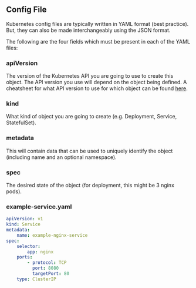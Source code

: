 ## Config File
Kubernetes config files are typically written in YAML format (best practice). But, they can also be made interchangeably using the JSON format.

The following are the four fields which must be present in each of the YAML files:
### apiVersion
The version of the Kubernetes API you are going to use to create this object. The API version you use will depend on the object being defined. A cheatsheet for what API version to use for which object can be found [here](https://matthewpalmer.net/kubernetes-app-developer/articles/kubernetes-apiversion-definition-guide.html).
### kind
What kind of object you are going to create (e.g. Deployment, Service, StatefulSet).
### metadata
This will contain data that can be used to uniquely identify the object (including name and an optional namespace).
### spec
The desired state of the object (for deployment, this might be 3 nginx pods).
### example-service.yaml
```yaml
apiVersion: v1
kind: Service
metadata:
	name: example-nginx-service
spec:
	selector:
		app: nginx
	ports:
		- protocol: TCP
		  port: 8080
		  targetPort: 80
	type: ClusterIP
```